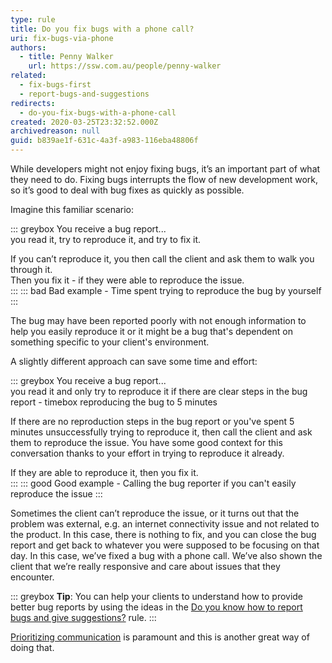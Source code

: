 ```yaml
---
type: rule
title: Do you fix bugs with a phone call?
uri: fix-bugs-via-phone
authors:
  - title: Penny Walker
    url: https://ssw.com.au/people/penny-walker
related:
  - fix-bugs-first
  - report-bugs-and-suggestions
redirects:
  - do-you-fix-bugs-with-a-phone-call
created: 2020-03-25T23:32:52.000Z
archivedreason: null
guid: b839ae1f-631c-4a3f-a983-116eba48806f
---
```


While developers might not enjoy fixing bugs, it’s an important part of what they need to do. Fixing bugs interrupts the flow of new development work, so it’s good to deal with bug fixes as quickly as possible. 

<!--endintro-->

Imagine this familiar scenario:

::: greybox
You receive a bug report...   
you read it, try to reproduce it, and try to fix it.   

If you can’t reproduce it, you then call the client and ask them to walk you through it.   
Then you fix it - if they were able to reproduce the issue.  
:::
::: bad
Bad example - Time spent trying to reproduce the bug by yourself
:::

The bug may have been reported poorly with not enough information to help you easily reproduce it or it might be a bug that's dependent on something specific to your client's environment.

A slightly different approach can save some time and effort:

::: greybox
You receive a bug report...    
you read it and only try to reproduce it if there are clear steps in the bug report - timebox reproducing the bug to 5 minutes

If there are no reproduction steps in the bug report or you've spent 5 minutes unsuccessfully trying to reproduce it, then call the client and ask them to reproduce the issue. You have some good context for this conversation thanks to your effort in trying to reproduce it already.

If they are able to reproduce it, then you fix it.   
:::
::: good
Good example - Calling the bug reporter if you can't easily reproduce the issue
:::

Sometimes the client can’t reproduce the issue, or it turns out that the problem was external, e.g. an internet connectivity issue and not related to the product. In this case, there is nothing to fix, and you can close the bug report and get back to whatever you were supposed to be focusing on that day. In this case, we’ve fixed a bug with a phone call. We’ve also shown the client that we’re really responsive and care about issues that they encounter. 

::: greybox
**Tip**: You can help your clients to understand how to provide better bug reports by using the ideas in the
[Do you know how to report bugs and give suggestions?](/report-bugs-and-suggestions) rule.
:::

[Prioritizing communication](/make-yourself-available-on-different-communication-channels) is paramount and this is another great way of doing that.
